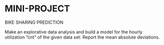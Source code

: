 # MINI-PROJECT

BIKE SHARING PREDICTION

Make an explorative data analysis and build a model for the hourly utilization “cnt” of the given data set: Report the mean absolute deviations.
